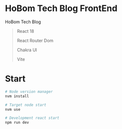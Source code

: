 # HoBom Tech Blog FrontEnd

HoBom Tech Blog

> React 18
>
> React Router Dom
>
> Chakra UI
>
> Vite

# Start

```sh
# Node version manager
nvm install

# Target node start
nvm use

# Development react start
npm run dev
```
